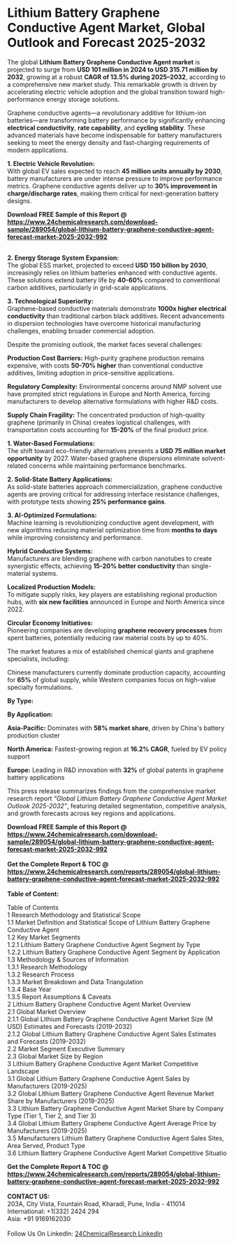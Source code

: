 <h1>Lithium Battery Graphene Conductive Agent Market, Global Outlook and Forecast 2025-2032</h1><p>The global <strong>Lithium Battery Graphene Conductive Agent market</strong> is projected to surge from <strong>USD 101 million in 2024 to USD 315.71 million by 2032</strong>, growing at a robust <strong>CAGR of 13.5% during 2025–2032</strong>, according to a comprehensive new market study. This remarkable growth is driven by accelerating electric vehicle adoption and the global transition toward high-performance energy storage solutions.</p><p>Graphene conductive agents—a revolutionary additive for lithium-ion batteries—are transforming battery performance by significantly enhancing <strong>electrical conductivity</strong>, <strong>rate capability</strong>, and <strong>cycling stability</strong>. These advanced materials have become indispensable for battery manufacturers seeking to meet the energy density and fast-charging requirements of modern applications.</p><p><strong>1. Electric Vehicle Revolution:</strong><br>
With global EV sales expected to reach <strong>45 million units annually by 2030</strong>, battery manufacturers are under intense pressure to improve performance metrics. Graphene conductive agents deliver up to <strong>30% improvement in charge/discharge rates</strong>, making them critical for next-generation battery designs.</p><div><b>Download FREE Sample of this Report @ 
            <a href="https://www.24chemicalresearch.com/download-sample/289054/global-lithium-battery-graphene-conductive-agent-forecast-market-2025-2032-992">
            https://www.24chemicalresearch.com/download-sample/289054/global-lithium-battery-graphene-conductive-agent-forecast-market-2025-2032-992</a></b></div><br><p><strong>2. Energy Storage System Expansion:</strong><br>
The global ESS market, projected to exceed <strong>USD 150 billion by 2030</strong>, increasingly relies on lithium batteries enhanced with conductive agents. These solutions extend battery life by <strong>40-60%</strong> compared to conventional carbon additives, particularly in grid-scale applications.</p><p><strong>3. Technological Superiority:</strong><br>
Graphene-based conductive materials demonstrate <strong>1000x higher electrical conductivity</strong> than traditional carbon black additives. Recent advancements in dispersion technologies have overcome historical manufacturing challenges, enabling broader commercial adoption.</p><p>Despite the promising outlook, the market faces several challenges:</p><p><strong>Production Cost Barriers:</strong> High-purity graphene production remains expensive, with costs <strong>50-70% higher</strong> than conventional conductive additives, limiting adoption in price-sensitive applications.</p><p><strong>Regulatory Complexity:</strong> Environmental concerns around NMP solvent use have prompted strict regulations in Europe and North America, forcing manufacturers to develop alternative formulations with higher R&amp;D costs.</p><p><strong>Supply Chain Fragility:</strong> The concentrated production of high-quality graphene (primarily in China) creates logistical challenges, with transportation costs accounting for <strong>15-20%</strong> of the final product price.</p><p><strong>1. Water-Based Formulations:</strong><br>
The shift toward eco-friendly alternatives presents a <strong>USD 75 million market opportunity</strong> by 2027. Water-based graphene dispersions eliminate solvent-related concerns while maintaining performance benchmarks.</p><p><strong>2. Solid-State Battery Applications:</strong><br>
As solid-state batteries approach commercialization, graphene conductive agents are proving critical for addressing interface resistance challenges, with prototype tests showing <strong>25% performance gains</strong>.</p><p><strong>3. AI-Optimized Formulations:</strong><br>
Machine learning is revolutionizing conductive agent development, with new algorithms reducing material optimization time from <strong>months to days</strong> while improving consistency and performance.</p><p><strong>Hybrid Conductive Systems:</strong><br>
	Manufacturers are blending graphene with carbon nanotubes to create synergistic effects, achieving <strong>15-20% better conductivity</strong> than single-material systems.</p><p><strong>Localized Production Models:</strong><br>
	To mitigate supply risks, key players are establishing regional production hubs, with <strong>six new facilities</strong> announced in Europe and North America since 2022.</p><p><strong>Circular Economy Initiatives:</strong><br>
	Pioneering companies are developing <strong>graphene recovery processes</strong> from spent batteries, potentially reducing raw material costs by up to 40%.</p><p>The market features a mix of established chemical giants and graphene specialists, including:</p><p>Chinese manufacturers currently dominate production capacity, accounting for <strong>65%</strong> of global supply, while Western companies focus on high-value specialty formulations.</p><p><strong>By Type:</strong></p><p><strong>By Application:</strong></p><p><strong>Asia-Pacific:</strong> Dominates with <strong>58% market share</strong>, driven by China's battery production cluster</p><p><strong>North America:</strong> Fastest-growing region at <strong>16.2% CAGR</strong>, fueled by EV policy support</p><p><strong>Europe:</strong> Leading in R&amp;D innovation with <strong>32%</strong> of global patents in graphene battery applications</p><p>This press release summarizes findings from the comprehensive market research report <em>"Global Lithium Battery Graphene Conductive Agent Market Outlook 2025-2032"</em>, featuring detailed segmentation, competitive analysis, and growth forecasts across key regions and applications.</p><div><b>Download FREE Sample of this Report @ 
            <a href="https://www.24chemicalresearch.com/download-sample/289054/global-lithium-battery-graphene-conductive-agent-forecast-market-2025-2032-992">
            https://www.24chemicalresearch.com/download-sample/289054/global-lithium-battery-graphene-conductive-agent-forecast-market-2025-2032-992</a></b></div><br><div><b>Get the Complete Report & TOC @ 
            <a href="https://www.24chemicalresearch.com/reports/289054/global-lithium-battery-graphene-conductive-agent-forecast-market-2025-2032-992">
            https://www.24chemicalresearch.com/reports/289054/global-lithium-battery-graphene-conductive-agent-forecast-market-2025-2032-992</a></b></div><br>
            <b>Table of Content:</b><p>Table of Contents<br />
1 Research Methodology and Statistical Scope<br />
1.1 Market Definition and Statistical Scope of Lithium Battery Graphene Conductive Agent<br />
1.2 Key Market Segments<br />
1.2.1 Lithium Battery Graphene Conductive Agent Segment by Type<br />
1.2.2 Lithium Battery Graphene Conductive Agent Segment by Application<br />
1.3 Methodology & Sources of Information<br />
1.3.1 Research Methodology<br />
1.3.2 Research Process<br />
1.3.3 Market Breakdown and Data Triangulation<br />
1.3.4 Base Year<br />
1.3.5 Report Assumptions & Caveats<br />
2 Lithium Battery Graphene Conductive Agent Market Overview<br />
2.1 Global Market Overview<br />
2.1.1 Global Lithium Battery Graphene Conductive Agent Market Size (M USD) Estimates and Forecasts (2019-2032)<br />
2.1.2 Global Lithium Battery Graphene Conductive Agent Sales Estimates and Forecasts (2019-2032)<br />
2.2 Market Segment Executive Summary<br />
2.3 Global Market Size by Region<br />
3 Lithium Battery Graphene Conductive Agent Market Competitive Landscape<br />
3.1 Global Lithium Battery Graphene Conductive Agent Sales by Manufacturers (2019-2025)<br />
3.2 Global Lithium Battery Graphene Conductive Agent Revenue Market Share by Manufacturers (2019-2025)<br />
3.3 Lithium Battery Graphene Conductive Agent Market Share by Company Type (Tier 1, Tier 2, and Tier 3)<br />
3.4 Global Lithium Battery Graphene Conductive Agent Average Price by Manufacturers (2019-2025)<br />
3.5 Manufacturers Lithium Battery Graphene Conductive Agent Sales Sites, Area Served, Product Type<br />
3.6 Lithium Battery Graphene Conductive Agent Market Competitive Situatio</p><div><b>Get the Complete Report & TOC @ 
            <a href="https://www.24chemicalresearch.com/reports/289054/global-lithium-battery-graphene-conductive-agent-forecast-market-2025-2032-992">
            https://www.24chemicalresearch.com/reports/289054/global-lithium-battery-graphene-conductive-agent-forecast-market-2025-2032-992</a></b></div><br><b>CONTACT US:</b><br>
            203A, City Vista, Fountain Road, Kharadi, Pune, India - 411014<br>
            International: +1(332) 2424 294<br>
            Asia: +91 9169162030 <br><br>
            Follow Us On LinkedIn: <a href="https://www.linkedin.com/company/24chemicalresearch/">24ChemicalResearch LinkedIn</a>